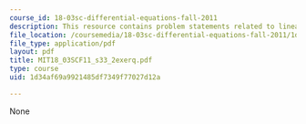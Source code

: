 ```yaml
---
course_id: 18-03sc-differential-equations-fall-2011
description: This resource contains problem statements related to linear algebra.
file_location: /coursemedia/18-03sc-differential-equations-fall-2011/1d34af69a9921485df7349f77027d12a_MIT18_03SCF11_s33_2exerq.pdf
file_type: application/pdf
layout: pdf
title: MIT18_03SCF11_s33_2exerq.pdf
type: course
uid: 1d34af69a9921485df7349f77027d12a

---
```

None